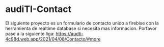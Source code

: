 # audiTI-Contact
El siguiente  proyecto es un formulario de contacto
unido a firebise con la herramienta de realtime database
si necesita mas informacion.
Porfavor pase a la siguiente liga:
https://audti-4c98d.web.app/2021/04/08/Contacto/#more
